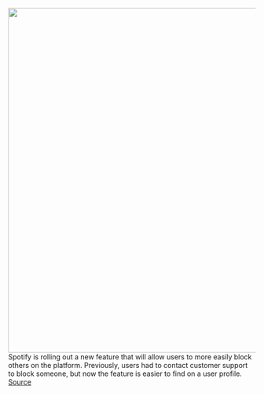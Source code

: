 <img src='https://cdn.vox-cdn.com/thumbor/6lKPDMm3R8Wqnjd0REaN2Fz1nmg=/0x0:1820x1213/1200x800/filters:focal(765x462:1055x752)/cdn.vox-cdn.com/uploads/chorus_image/image/70124225/acastro_180213_1777_0004.0.jpg' width='700px' /><br/>
Spotify is rolling out a new feature that will allow users to more easily block others on the platform. Previously, users had to contact customer support to block someone, but now the feature is easier to find on a user profile.
<a href='https://www.theverge.com/2021/11/10/22775069/spotify-block-users-harassment-privacy'> Source <a/>